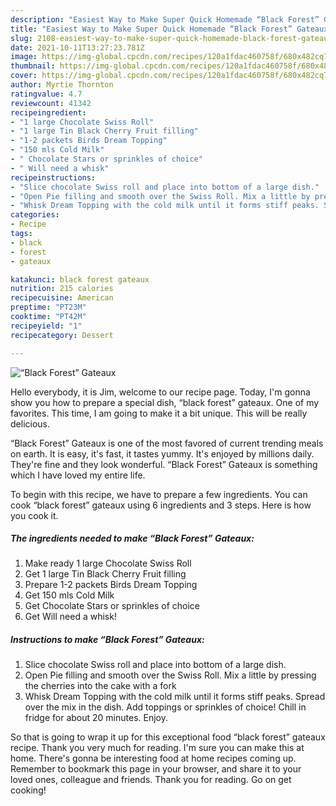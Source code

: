 ```yaml
---
description: "Easiest Way to Make Super Quick Homemade “Black Forest” Gateaux"
title: "Easiest Way to Make Super Quick Homemade “Black Forest” Gateaux"
slug: 2108-easiest-way-to-make-super-quick-homemade-black-forest-gateaux
date: 2021-10-11T13:27:23.781Z
image: https://img-global.cpcdn.com/recipes/120a1fdac460758f/680x482cq70/black-forest-gateaux-recipe-main-photo.jpg
thumbnail: https://img-global.cpcdn.com/recipes/120a1fdac460758f/680x482cq70/black-forest-gateaux-recipe-main-photo.jpg
cover: https://img-global.cpcdn.com/recipes/120a1fdac460758f/680x482cq70/black-forest-gateaux-recipe-main-photo.jpg
author: Myrtie Thornton
ratingvalue: 4.7
reviewcount: 41342
recipeingredient:
- "1 large Chocolate Swiss Roll"
- "1 large Tin Black Cherry Fruit filling"
- "1-2 packets Birds Dream Topping"
- "150 mls Cold Milk"
- " Chocolate Stars or sprinkles of choice"
- " Will need a whisk"
recipeinstructions:
- "Slice chocolate Swiss roll and place into bottom of a large dish."
- "Open Pie filling and smooth over the Swiss Roll. Mix a little by pressing the cherries into the cake with a fork"
- "Whisk Dream Topping with the cold milk until it forms stiff peaks. Spread over the mix in the dish. Add toppings or sprinkles of choice! Chill in fridge for about 20 minutes. Enjoy."
categories:
- Recipe
tags:
- black
- forest
- gateaux

katakunci: black forest gateaux 
nutrition: 215 calories
recipecuisine: American
preptime: "PT23M"
cooktime: "PT42M"
recipeyield: "1"
recipecategory: Dessert

---
```



![“Black Forest” Gateaux](https://img-global.cpcdn.com/recipes/120a1fdac460758f/680x482cq70/black-forest-gateaux-recipe-main-photo.jpg)

Hello everybody, it is Jim, welcome to our recipe page. Today, I'm gonna show you how to prepare a special dish, “black forest” gateaux. One of my favorites. This time, I am going to make it a bit unique. This will be really delicious.



“Black Forest” Gateaux is one of the most favored of current trending meals on earth. It is easy, it's fast, it tastes yummy. It's enjoyed by millions daily. They're fine and they look wonderful. “Black Forest” Gateaux is something which I have loved my entire life.


To begin with this recipe, we have to prepare a few ingredients. You can cook “black forest” gateaux using 6 ingredients and 3 steps. Here is how you cook it.

<!--inarticleads1-->

##### The ingredients needed to make “Black Forest” Gateaux:

1. Make ready 1 large Chocolate Swiss Roll
1. Get 1 large Tin Black Cherry Fruit filling
1. Prepare 1-2 packets Birds Dream Topping
1. Get 150 mls Cold Milk
1. Get  Chocolate Stars or sprinkles of choice
1. Get  Will need a whisk!




<!--inarticleads2-->

##### Instructions to make “Black Forest” Gateaux:

1. Slice chocolate Swiss roll and place into bottom of a large dish.
1. Open Pie filling and smooth over the Swiss Roll. Mix a little by pressing the cherries into the cake with a fork
1. Whisk Dream Topping with the cold milk until it forms stiff peaks. Spread over the mix in the dish. Add toppings or sprinkles of choice! Chill in fridge for about 20 minutes. Enjoy.




So that is going to wrap it up for this exceptional food “black forest” gateaux recipe. Thank you very much for reading. I'm sure you can make this at home. There's gonna be interesting food at home recipes coming up. Remember to bookmark this page in your browser, and share it to your loved ones, colleague and friends. Thank you for reading. Go on get cooking!

